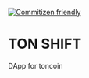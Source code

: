 [![Commitizen friendly](https://img.shields.io/badge/commitizen-friendly-brightgreen.svg)](http://commitizen.github.io/cz-cli/)

# TON SHIFT

DApp for toncoin
